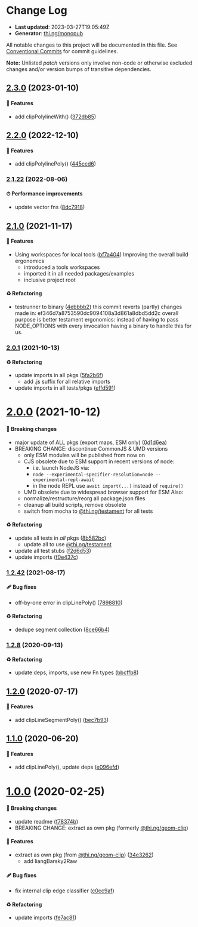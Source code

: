 # Change Log

- **Last updated**: 2023-03-27T19:05:49Z
- **Generator**: [thi.ng/monopub](https://thi.ng/monopub)

All notable changes to this project will be documented in this file.
See [Conventional Commits](https://conventionalcommits.org/) for commit guidelines.

**Note:** Unlisted _patch_ versions only involve non-code or otherwise excluded changes
and/or version bumps of transitive dependencies.

## [2.3.0](https://github.com/thi-ng/umbrella/tree/@thi.ng/geom-clip-line@2.3.0) (2023-01-10)

#### 🚀 Features

- add clipPolylineWith() ([372db85](https://github.com/thi-ng/umbrella/commit/372db85))

## [2.2.0](https://github.com/thi-ng/umbrella/tree/@thi.ng/geom-clip-line@2.2.0) (2022-12-10)

#### 🚀 Features

- add clipPolylinePoly() ([445ccd6](https://github.com/thi-ng/umbrella/commit/445ccd6))

### [2.1.22](https://github.com/thi-ng/umbrella/tree/@thi.ng/geom-clip-line@2.1.22) (2022-08-06)

#### ⏱ Performance improvements

- update vector fns ([8dc7918](https://github.com/thi-ng/umbrella/commit/8dc7918))

## [2.1.0](https://github.com/thi-ng/umbrella/tree/@thi.ng/geom-clip-line@2.1.0) (2021-11-17)

#### 🚀 Features

- Using workspaces for local tools ([bf7a404](https://github.com/thi-ng/umbrella/commit/bf7a404))
  Improving the overall build ergonomics
  - introduced a tools workspaces
  - imported it in all needed packages/examples
  - inclusive project root

#### ♻️ Refactoring

- testrunner to binary ([4ebbbb2](https://github.com/thi-ng/umbrella/commit/4ebbbb2))
  this commit reverts (partly) changes made in:
  ef346d7a8753590dc9094108a3d861a8dbd5dd2c
  overall purpose is better testament ergonomics:
  instead of having to pass NODE_OPTIONS with every invocation
  having a binary to handle this for us.

### [2.0.1](https://github.com/thi-ng/umbrella/tree/@thi.ng/geom-clip-line@2.0.1) (2021-10-13)

#### ♻️ Refactoring

- update imports in all pkgs ([5fa2b6f](https://github.com/thi-ng/umbrella/commit/5fa2b6f))
  - add .js suffix for all relative imports
- update imports in all tests/pkgs ([effd591](https://github.com/thi-ng/umbrella/commit/effd591))

# [2.0.0](https://github.com/thi-ng/umbrella/tree/@thi.ng/geom-clip-line@2.0.0) (2021-10-12)

#### 🛑 Breaking changes

- major update of ALL pkgs (export maps, ESM only) ([0d1d6ea](https://github.com/thi-ng/umbrella/commit/0d1d6ea))
- BREAKING CHANGE: discontinue CommonJS & UMD versions
  - only ESM modules will be published from now on
  - CJS obsolete due to ESM support in recent versions of node:
    - i.e. launch NodeJS via:
    - `node --experimental-specifier-resolution=node --experimental-repl-await`
    - in the node REPL use `await import(...)` instead of `require()`
  - UMD obsolete due to widespread browser support for ESM
  Also:
  - normalize/restructure/reorg all package.json files
  - cleanup all build scripts, remove obsolete
  - switch from mocha to [@thi.ng/testament](https://github.com/thi-ng/umbrella/tree/main/packages/testament) for all tests

#### ♻️ Refactoring

- update all tests in _all_ pkgs ([8b582bc](https://github.com/thi-ng/umbrella/commit/8b582bc))
  - update all to use [@thi.ng/testament](https://github.com/thi-ng/umbrella/tree/main/packages/testament)
- update all test stubs ([f2d6d53](https://github.com/thi-ng/umbrella/commit/f2d6d53))
- update imports ([f0e437c](https://github.com/thi-ng/umbrella/commit/f0e437c))

### [1.2.42](https://github.com/thi-ng/umbrella/tree/@thi.ng/geom-clip-line@1.2.42) (2021-08-17)

#### 🩹 Bug fixes

- off-by-one error in clipLinePoly() ([7898810](https://github.com/thi-ng/umbrella/commit/7898810))

#### ♻️ Refactoring

- dedupe segment collection ([8ce66b4](https://github.com/thi-ng/umbrella/commit/8ce66b4))

### [1.2.8](https://github.com/thi-ng/umbrella/tree/@thi.ng/geom-clip-line@1.2.8) (2020-09-13)

#### ♻️ Refactoring

- update deps, imports, use new Fn types ([bbcffb8](https://github.com/thi-ng/umbrella/commit/bbcffb8))

## [1.2.0](https://github.com/thi-ng/umbrella/tree/@thi.ng/geom-clip-line@1.2.0) (2020-07-17)

#### 🚀 Features

- add clipLineSegmentPoly() ([bec7b93](https://github.com/thi-ng/umbrella/commit/bec7b93))

## [1.1.0](https://github.com/thi-ng/umbrella/tree/@thi.ng/geom-clip-line@1.1.0) (2020-06-20)

#### 🚀 Features

- add clipLinePoly(), update deps ([e096efd](https://github.com/thi-ng/umbrella/commit/e096efd))

# [1.0.0](https://github.com/thi-ng/umbrella/tree/@thi.ng/geom-clip-line@1.0.0) (2020-02-25)

#### 🛑 Breaking changes

- update readme ([f78374b](https://github.com/thi-ng/umbrella/commit/f78374b))
- BREAKING CHANGE: extract as own pkg (formerly [@thi.ng/geom-clip](https://github.com/thi-ng/umbrella/tree/main/packages/geom-clip))

#### 🚀 Features

- extract as own pkg (from [@thi.ng/geom-clip](https://github.com/thi-ng/umbrella/tree/main/packages/geom-clip)) ([34e3262](https://github.com/thi-ng/umbrella/commit/34e3262))
  - add liangBarsky2Raw

#### 🩹 Bug fixes

- fix internal clip edge classifier ([c0cc9af](https://github.com/thi-ng/umbrella/commit/c0cc9af))

#### ♻️ Refactoring

- update imports ([fe7ac81](https://github.com/thi-ng/umbrella/commit/fe7ac81))
